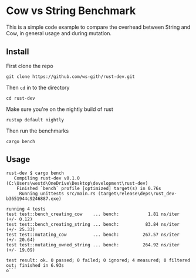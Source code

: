 # Cow vs String Benchmark

This is a simple code example to compare the overhead between String and Cow, in general usage and during mutation.

## Install

First clone the repo

```
git clone https://github.com/ws-gith/rust-dev.git
```

Then `cd` in to the directory

```
cd rust-dev
```

Make sure you're on the nightly build of rust

```
rustup default nightly
```

Then run the benchmarks

```
cargo bench
```

## Usage

````
rust-dev $ cargo bench
   Compiling rust-dev v0.1.0 (C:\Users\westd\OneDrive\Desktop\development\rust-dev)
    Finished `bench` profile [optimized] target(s) in 0.76s
     Running unittests src/main.rs (target\release\deps\rust_dev-b3651944c9246887.exe)

running 4 tests
test test::bench_creating_cow    ... bench:           1.81 ns/iter (+/- 0.12)
test test::bench_creating_string ... bench:          83.84 ns/iter (+/- 25.33)
test test::mutating_cow          ... bench:         267.57 ns/iter (+/- 20.64)
test test::mutating_owned_string ... bench:         264.92 ns/iter (+/- 19.09)

test result: ok. 0 passed; 0 failed; 0 ignored; 4 measured; 0 filtered out; finished in 6.93s
o```
````